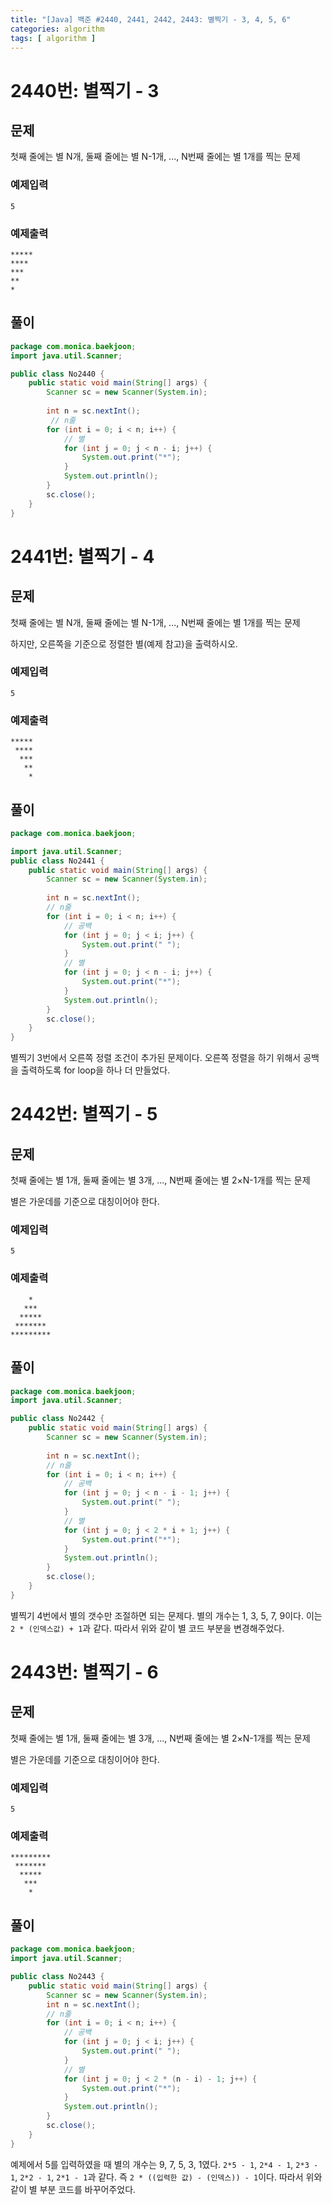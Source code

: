 ```yaml
---
title: "[Java] 백준 #2440, 2441, 2442, 2443: 별찍기 - 3, 4, 5, 6"
categories: algorithm
tags: [ algorithm ]
---
```




# 2440번: 별찍기 - 3

## 문제

첫째 줄에는 별 N개, 둘째 줄에는 별 N-1개, ..., N번째 줄에는 별 1개를 찍는 문제

### 예제입력

```
5
```

### 예제출력

```
*****
****
***
**
*
```

## 풀이

```java
package com.monica.baekjoon;
import java.util.Scanner;

public class No2440 {
	public static void main(String[] args) {
		Scanner sc = new Scanner(System.in);
		
		int n = sc.nextInt();
         // n줄
		for (int i = 0; i < n; i++) {
            // 별
			for (int j = 0; j < n - i; j++) {
				System.out.print("*");
			}
			System.out.println();
		}
		sc.close();
	}
}

```



# 2441번: 별찍기 - 4

## 문제

첫째 줄에는 별 N개, 둘째 줄에는 별 N-1개, ..., N번째 줄에는 별 1개를 찍는 문제

하지만, 오른쪽을 기준으로 정렬한 별(예제 참고)을 출력하시오.

### 예제입력

```
5
```

### 예제출력

```
*****
 ****
  ***
   **
    *
```



## 풀이

```java
package com.monica.baekjoon;

import java.util.Scanner;
public class No2441 {
	public static void main(String[] args) {
		Scanner sc = new Scanner(System.in);
		
		int n = sc.nextInt();
        // n줄
		for (int i = 0; i < n; i++) {
            // 공백
			for (int j = 0; j < i; j++) {
				System.out.print(" ");
			}
            // 별
  			for (int j = 0; j < n - i; j++) {
				System.out.print("*");
			}
			System.out.println();
		}
		sc.close();
	}
}
```

별찍기 3번에서 오른쪽 정렬 조건이 추가된 문제이다. 오른쪽 정렬을 하기 위해서 공백을 출력하도록 for loop을 하나 더 만들었다.



# 2442번: 별찍기 - 5

## 문제

첫째 줄에는 별 1개, 둘째 줄에는 별 3개, ..., N번째 줄에는 별 2×N-1개를 찍는 문제

별은 가운데를 기준으로 대칭이어야 한다.

### 예제입력

```
5
```

### 예제출력

```
    *
   ***
  *****
 *******
*********
```



## 풀이

```java
package com.monica.baekjoon;
import java.util.Scanner;

public class No2442 {
	public static void main(String[] args) {
		Scanner sc = new Scanner(System.in);
		
		int n = sc.nextInt();
        // n줄
		for (int i = 0; i < n; i++) {
            // 공백
			for (int j = 0; j < n - i - 1; j++) {
				System.out.print(" ");
			}
            // 별
			for (int j = 0; j < 2 * i + 1; j++) {
				System.out.print("*");
			}
			System.out.println();			
		}
		sc.close();
	}
}

```

별찍기 4번에서 별의 갯수만 조절하면 되는 문제다.  별의 개수는 1, 3, 5, 7, 9이다. 이는 `2 * (인덱스값) + 1`과 같다. 따라서 위와 같이 별 코드 부분을 변경해주었다.

# 2443번: 별찍기 - 6

## 문제

첫째 줄에는 별 1개, 둘째 줄에는 별 3개, ..., N번째 줄에는 별 2×N-1개를 찍는 문제

별은 가운데를 기준으로 대칭이어야 한다.

### 예제입력

```
5
```

### 예제출력

```
*********
 *******
  *****
   ***
    *
```



## 풀이

```java
package com.monica.baekjoon;
import java.util.Scanner;

public class No2443 {
	public static void main(String[] args) {
		Scanner sc = new Scanner(System.in);
		int n = sc.nextInt();
		// n줄
		for (int i = 0; i < n; i++) {
			// 공백
			for (int j = 0; j < i; j++) {
				System.out.print(" ");
			}
			// 별
			for (int j = 0; j < 2 * (n - i) - 1; j++) {
				System.out.print("*");
			}
			System.out.println();
		}
		sc.close();
	}
}

```

예제에서 5를 입력하였을 때 별의 개수는 9, 7, 5, 3, 1였다. `2*5 - 1`, `2*4 - 1`, `2*3 - 1`, `2*2 - 1`, `2*1 - 1`과 같다. 즉 `2 * ((입력한 값) - (인덱스)) - 1`이다. 따라서 위와 같이 별 부분 코드를 바꾸어주었다.